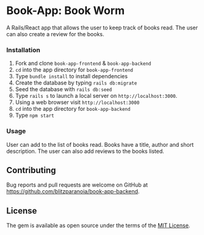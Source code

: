 # Book-App: Book Worm

A Rails/React app that allows the user to keep track of books read. The user can also create a review for the books.

### Installation
1. Fork and clone `book-app-frontend` & `book-app-backend`
2. `cd` into the app directory for `book-app-frontend`
3. Type `bundle install` to install dependencies
4. Create the database by typing   `rails db:migrate`
5. Seed the database with   `rails db:seed`
6. Type `rails s` to launch a local server on `http://localhost:3000`.
7. Using a web browser visit `http://localhost:3000`
8. `cd` into the app directory for `book-app-backend`
9. Type  `npm start`

### Usage
User can add to the list of books read. Books have a title, author and short description. The user can also add reviews to the books listed.

## Contributing
Bug reports and pull requests are welcome on GitHub at https://github.com/blitzparanoia/book-app-backend.

## License
The gem is available as open source under the terms of the  [MIT License](https://opensource.org/licenses/MIT).
